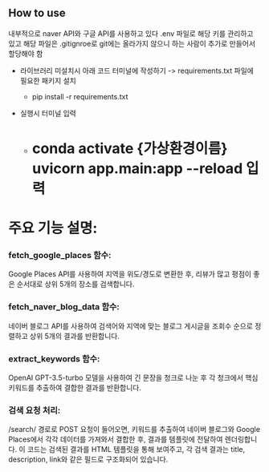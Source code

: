 ## How to use 
내부적으로 naver API와 구글 API를 사용하고 있다
.env 파일로 해당 키를 관리하고 있고 해당 파일은 .gitignroe로 git에는 올라가지 않으니
하는 사람이 추가로 만들어서 할당해야 함

- 라이브러리 미설치시 아래 코드 터미널에 작성하기
-> requirements.txt 파일에 필요한 패키지 설치
  - pip install -r requirements.txt

- 실행시 터미널 입력
  - conda activate {가상환경이름}
uvicorn app.main:app --reload 입력
    ======================================
# 주요 기능 설명: 
### fetch_google_places 함수:
Google Places API를 사용하여 지역을 위도/경도로 변환한 후, 리뷰가 많고 평점이 좋은 순서대로 상위 5개의 장소를 검색합니다.

### fetch_naver_blog_data 함수:
네이버 블로그 API를 사용하여 검색어와 지역에 맞는 블로그 게시글을 조회수 순으로 정렬하고 상위 5개의 결과를 반환합니다.

### extract_keywords 함수:
OpenAI GPT-3.5-turbo 모델을 사용하여 긴 문장을 청크로 나눈 후 각 청크에서 핵심 키워드를 추출하여 결합한 결과를 반환합니다.

### 검색 요청 처리:
/search/ 경로로 POST 요청이 들어오면, 키워드를 추출하여 네이버 블로그와 Google Places에서 각각 데이터를 가져와서 결합한 후, 결과를 템플릿에 전달하여 렌더링합니다.
이 코드는 검색된 결과를 HTML 템플릿을 통해 보여주고, 각 검색 결과는 title, description, link와 같은 필드로 구조화되어 있습니다.